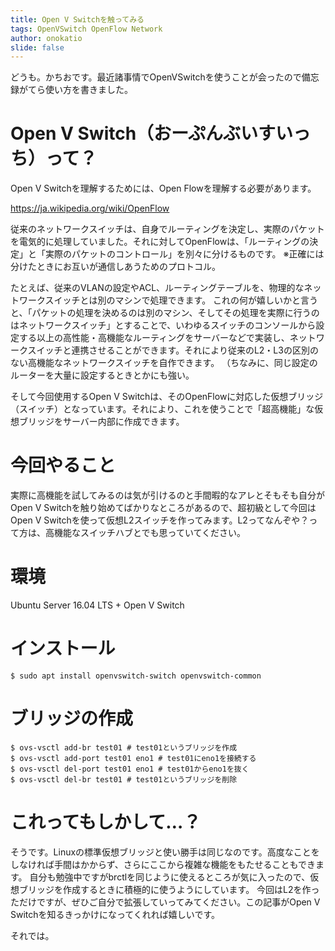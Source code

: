 ```yaml
---
title: Open V Switchを触ってみる
tags: OpenVSwitch OpenFlow Network
author: onokatio
slide: false
---
```

どうも。かちおです。最近諸事情でOpenVSwitchを使うことが会ったので備忘録がてら使い方を書きました。

# Open V Switch（おーぷんぶいすいっち）って？
Open V Switchを理解するためには、Open Flowを理解する必要があります。

https://ja.wikipedia.org/wiki/OpenFlow

従来のネットワークスイッチは、自身でルーティングを決定し、実際のパケットを電気的に処理していました。それに対してOpenFlowは、「ルーティングの決定」と「実際のパケットのコントロール」を別々に分けるものです。
※正確には分けたときにお互いが通信しあうためのプロトコル。

たとえば、従来のVLANの設定やACL、ルーティングテーブルを、物理的なネットワークスイッチとは別のマシンで処理できます。
これの何が嬉しいかと言うと、「パケットの処理を決めるのは別のマシン、そしてその処理を実際に行うのはネットワークスイッチ」とすることで、いわゆるスイッチのコンソールから設定する以上の高性能・高機能なルーティングをサーバーなどで実装し、ネットワークスイッチと連携させることができます。それにより従来のL2・L3の区別のない高機能なネットワークスイッチを自作できます。
（ちなみに、同じ設定のルーターを大量に設定するときとかにも強い。

そして今回使用するOpen V Switchは、そのOpenFlowに対応した仮想ブリッジ（スイッチ）となっています。それにより、これを使うことで「超高機能」な仮想ブリッジをサーバー内部に作成できます。


# 今回やること
実際に高機能を試してみるのは気が引けるのと手間暇的なアレとそもそも自分がOpen V Switchを触り始めてばかりなところがあるので、超初級として今回はOpen V Switchを使って仮想L2スイッチを作ってみます。L2ってなんぞや？って方は、高機能なスイッチハブとでも思っていてください。

# 環境
Ubuntu Server 16.04 LTS + Open V Switch

# インストール

```shell-session:shell
$ sudo apt install openvswitch-switch openvswitch-common
```

# ブリッジの作成

```shell-session:shell
$ ovs-vsctl add-br test01 # test01というブリッジを作成
$ ovs-vsctl add-port test01 eno1 # test01にeno1を接続する
$ ovs-vsctl del-port test01 eno1 # test01からeno1を抜く
$ ovs-vsctl del-br test01 # test01というブリッジを削除
```

# これってもしかして…？
そうです。Linuxの標準仮想ブリッジと使い勝手は同じなのです。高度なことをしなければ手間はかからず、さらにここから複雑な機能をもたせることもできます。
自分も勉強中ですがbrctlを同じように使えるところが気に入ったので、仮想ブリッジを作成するときに積極的に使うようにしています。
今回はL2を作っただけですが、ぜひご自分で拡張していってみてください。この記事がOpen V Switchを知るきっかけになってくれれば嬉しいです。

それでは。

